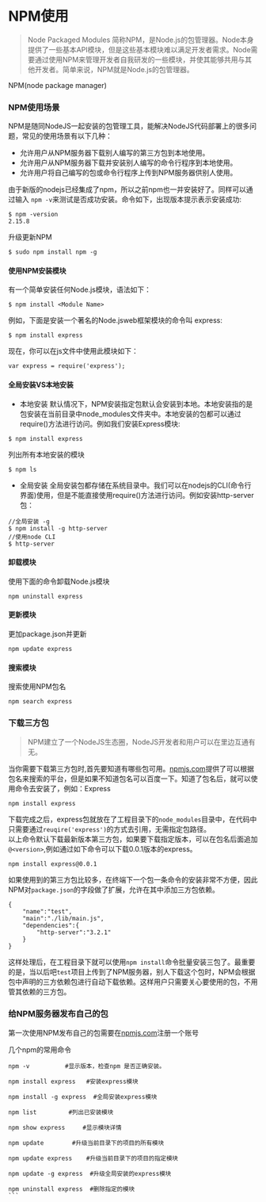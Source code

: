 # NPM使用
> Node Packaged Modules 简称NPM，是Node.js的包管理器。Node本身提供了一些基本API模块，但是这些基本模块难以满足开发者需求。Node需要通过使用NPM来管理开发者自我研发的一些模块，并使其能够共用与其他开发者。简单来说，NPM就是Node.js的包管理器。

NPM(node package manager)
### NPM使用场景
NPM是随同NodeJS一起安装的包管理工具，能解决NodeJS代码部署上的很多问题，常见的使用场景有以下几种：
- 允许用户从NPM服务器下载别人编写的第三方包到本地使用。
- 允许用户从NPM服务器下载并安装别人编写的命令行程序到本地使用。
- 允许用户将自己编写的包或命令行程序上传到NPM服务器供别人使用。

由于新版的nodejs已经集成了npm，所以之前npm也一并安装好了。同样可以通过输入 `npm -v`来测试是否成功安装。命令如下，出现版本提示表示安装成功:
```
$ npm -version
2.15.8
```
升级更新NPM
```
$ sudo npm install npm -g
```

#### 使用NPM安装模块
有一个简单安装任何Node.js模块，语法如下：
```
$ npm install <Module Name>
```
例如，下面是安装一个著名的Node.jsweb框架模块的命令叫 express:
```
$ npm install express
```
现在，你可以在js文件中使用此模块如下：
```
var express = require('express');
```
#### 全局安装VS本地安装
- 本地安装
默认情况下，NPM安装指定包默认会安装到本地。本地安装指的是包安装在当前目录中node_modules文件夹中。本地安装的包都可以通过require()方法进行访问。例如我们安装Express模块:
```
$ npm install express
```
列出所有本地安装的模块
```
$ npm ls
```

- 全局安装
全局安装包都存储在系统目录中。我们可以在nodejs的CLI(命令行界面)使用，但是不能直接使用require()方法进行访问。例如安装http-server包：
```
//全局安装 -g
$ npm install -g http-server
//使用node CLI  
$ http-server
```

#### 卸载模块
使用下面的命令卸载Node.js模块
```
npm uninstall express
```
#### 更新模块
更加package.json并更新
```
npm update express
```
#### 搜索模块
搜索使用NPM包名
```
npm search express
```
### 下载三方包
> NPM建立了一个NodeJS生态圈，NodeJS开发者和用户可以在里边互通有无。

当你需要下载第三方包时,首先要知道有哪些包可用。[npmjs.com](https://www.npmjs.com)提供了可以根据包名来搜索的平台，但是如果不知道包名可以百度一下。知道了包名后，就可以使用命令去安装了，例如：Express
```
npm install express
```
下载完成之后，express包就放在了工程目录下的`node_modules`目录中，在代码中只需要通过`reuqire('express')`的方式去引用，无需指定包路径。  
以上命令默认下载最新版本第三方包，如果要下载指定版本，可以在包名后面追加`@<version>`,例如通过如下命令可以下载0.0.1版本的express。
```
npm install express@0.0.1
```
如果使用到的第三方包比较多，在终端下一个包一条命令的安装非常不方便，因此NPM对`package.json`的字段做了扩展，允许在其中添加三方包依赖。
```
{
    "name":"test",
    "main":"./lib/main.js",
    "dependencies":{
        "http-server":"3.2.1"
    }
}
```
这样处理后，在工程目录下就可以使用`npm install`命令批量安装三包了。最重要的是，当以后吧`test`项目上传到了NPM服务器，别人下载这个包时，NPM会根据包中声明的三方依赖包进行自动下载依赖。这样用户只需要关心要使用的包，不用管其依赖的三方包。

### 给NPM服务器发布自己的包
第一次使用NPM发布自己的包需要在[npmjs.com](https://www.npmjs.com)注册一个账号






几个npm的常用命令
````
npm -v          #显示版本，检查npm 是否正确安装。

npm install express   #安装express模块

npm install -g express  #全局安装express模块

npm list         #列出已安装模块

npm show express     #显示模块详情

npm update        #升级当前目录下的项目的所有模块

npm update express    #升级当前目录下的项目的指定模块

npm update -g express  #升级全局安装的express模块

npm uninstall express  #删除指定的模块
```
